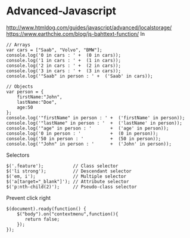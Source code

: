# Advanced-Javascript
http://www.htmldog.com/guides/javascript/advanced/localstorage/
https://www.earthchie.com/blog/js-bahttext-function/
In

    // Arrays
    var cars = ["Saab", "Volvo", "BMW"];
    console.log('0 in cars : ' +  (0 in cars));
    console.log('1 in cars : ' +  (1 in cars));
    console.log('2 in cars : ' +  (2 in cars));
    console.log('3 in cars : ' +  (3 in cars));
    console.log('"Saab" in person : ' +  ('Saab' in cars));

    // Objects
    var person = {
        firstName:"John", 
        lastName:"Doe", 
        age:50
    };
    console.log('"firstName" in person : ' +  ('firstName' in person));
    console.log('"lastName" in person : '  +  ('lastName' in person));
    console.log('"age" in person : '       +  ('age' in person));
    console.log('0 in person : '           +  (0 in person));
    console.log('50 in person : '          +  (50 in person));
    console.log('"John" in person : '      +  ('John' in person));
    
Selectors

    $('.feature');           // Class selector
    $('li strong');          // Descendant selector
    $('em, i');              // Multiple selector
    $('a[target="_blank"]'); // Attribute selector
    $('p:nth-child(2)');     // Pseudo-class selector
    
    
Prevent click right

    $(document).ready(function() {
        $("body").on("contextmenu",function(){
           return false;
        }); 
    }); 
